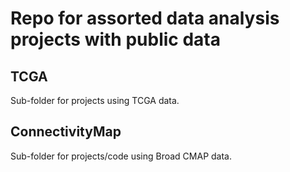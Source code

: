 # Repo for assorted data analysis projects with public data

TCGA
----
Sub-folder for projects using TCGA data. 

ConnectivityMap
---------------
Sub-folder for projects/code using Broad CMAP data.

